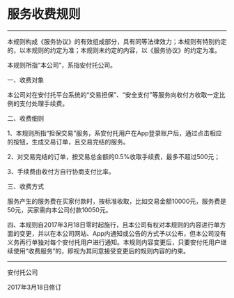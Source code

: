 # **服务收费规则**

---

本规则构成《服务协议》的有效组成部分，具有同等法律效力；本规则有特别约定的，以本规则的约定为准；本规则未约定的内容，以《服务协议》的约定为准。

本规则所指“本公司”，系指安付托公司。

一、收费对象

本公司对在安付托平台系统的“交易担保”、“安全支付”等服务向收付方收取一定比例的支付处理手续费。

二、收费细则

1、本规则所指“担保交易”服务，系安付托用户在App登录账户后，通过点击相应的按钮，生成交易订单，且交易完结的服务。

2、对交易完结的订单，按交易总金额的0.5%收取手续费，最多不超过500元；

3、手续费由收付方自行协商支付比率。

三、收费方式

服务产生的服务费在买家付款时，按标准收取，比如交易金额10000元，服务费是50元，买家需向本公司付款10050元。

四、本规则自2017年3月18日零时起施行，且本公司有权对本规则的内容进行单方面的变更，并以在本公司网站、App内通知或公告的方式予以公布，但本公司没有义务再行单独对每个安付托用户进行通知。本规则内容变更后，只要安付仛用户继续使用“收费服务”的，即视为其同意接受变更后的规则内容的约束。

---

安付托公司

2017年3月18日修订

